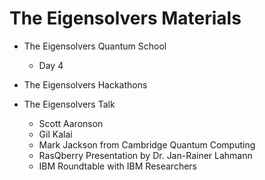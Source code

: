 # The Eigensolvers Materials

- The Eigensolvers Quantum School
  - Day 4

- The Eigensolvers Hackathons

- The Eigensolvers Talk
   - Scott Aaronson
   - Gil Kalai
   - Mark Jackson from Cambridge Quantum Computing
   - RasQberry Presentation by Dr. Jan-Rainer Lahmann
   - IBM Roundtable with IBM Researchers
 
